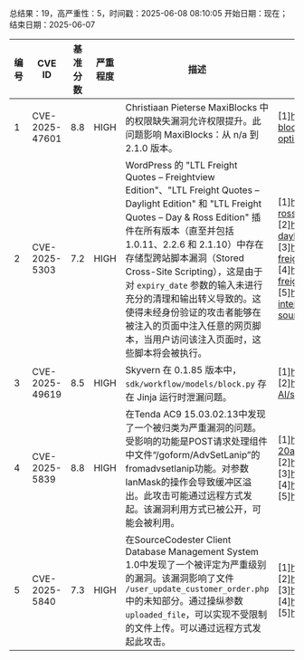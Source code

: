 总结果：19，高严重性：5，时间戳：2025-06-08 08:10:05
开始日期：现在；结束日期：2025-06-07

| 编号 | CVE ID | 基准分数 | 严重程度 | 描述 | 参考资料 |
|-----|--------|------------|----------|-------------|------------|
| 1 | CVE-2025-47601 | 8.8  | HIGH | Christiaan Pieterse MaxiBlocks 中的权限缺失漏洞允许权限提升。此问题影响 MaxiBlocks：从 n/a 到 2.1.0 版本。 | [1]https://patchstack.com/database/wordpress/plugin/maxi-blocks/vulnerability/wordpress-maxiblocks-plugin-2-1-0-arbitrary-option-update-to-privilege-escalation-vulnerability?_s_id=cve |
| 2 | CVE-2025-5303 | 7.2  | HIGH | WordPress 的 "LTL Freight Quotes – Freightview Edition"、"LTL Freight Quotes – Daylight Edition" 和 "LTL Freight Quotes – Day & Ross Edition" 插件在所有版本（直至并包括 1.0.11、2.2.6 和 2.1.10）中存在存储型跨站脚本漏洞（Stored Cross-Site Scripting），这是由于对 `expiry_date` 参数的输入未进行充分的清理和输出转义导致的。这使得未经身份验证的攻击者能够在被注入的页面中注入任意的网页脚本，当用户访问该注入页面时，这些脚本将会被执行。 | [1]https://plugins.trac.wordpress.org/browser/ltl-freight-quotes-day-ross-edition/trunk/en-hit-to-update-plan.php#L29<br>[2]https://plugins.trac.wordpress.org/browser/ltl-freight-quotes-daylight-edition/tags/2.2.6/en-hit-to-update-plan.php#L29<br>[3]https://plugins.trac.wordpress.org/browser/ltl-freight-quotes-freightview-edition/tags/1.0.11/common/en-plans.php#L110<br>[4]https://plugins.trac.wordpress.org/browser/ltl-freight-quotes-freightview-edition/tags/1.0.11/en-hit-to-update-plan.php#L29<br>[5]https://www.wordfence.com/threat-intel/vulnerabilities/id/05fc4b17-7922-45a4-aac8-a47b3f50ce69?source=cve |
| 3 | CVE-2025-49619 | 8.5  | HIGH | Skyvern 在 0.1.85 版本中，`sdk/workflow/models/block.py` 存在 Jinja 运行时泄漏问题。 | [1]https://cristibtz.github.io/posts/CVE-2025-49619/<br>[2]https://github.com/Skyvern-AI/skyvern/commit/db856cd8433a204c8b45979c70a4da1e119d949d |
| 4 | CVE-2025-5839 | 8.8  | HIGH | 在Tenda AC9 15.03.02.13中发现了一个被归类为严重漏洞的问题。受影响的功能是POST请求处理组件中文件“/goform/AdvSetLanip”的fromadvsetlanip功能。对参数lanMask的操作会导致缓冲区溢出。此攻击可能通过远程方式发起。该漏洞利用方式已被公开，可能会被利用。 | [1]https://candle-throne-f75.notion.site/Tenda-AC9-fromadvsetlanip-20adf0aa11858027b7c3c2f4e44bb867<br>[2]https://vuldb.com/?ctiid.311582<br>[3]https://vuldb.com/?id.311582<br>[4]https://vuldb.com/?submit.591369<br>[5]https://www.tenda.com.cn/ |
| 5 | CVE-2025-5840 | 7.3  | HIGH | 在SourceCodester Client Database Management System 1.0中发现了一个被评定为严重级别的漏洞。该漏洞影响了文件 `/user_update_customer_order.php` 中的未知部分。通过操纵参数 `uploaded_file`，可以实现不受限制的文件上传。可以通过远程方式发起此攻击。 | [1]https://github.com/592833263/cve/issues/1<br>[2]https://vuldb.com/?ctiid.311583<br>[3]https://vuldb.com/?id.311583<br>[4]https://vuldb.com/?submit.591425<br>[5]https://www.sourcecodester.com/ |